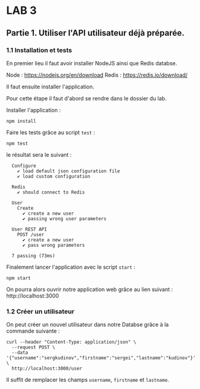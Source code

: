 # LAB 3

## Partie 1. Utiliser l'API utilisateur déjà préparée.

### 1.1 Installation et tests

En premier lieu il faut avoir installer NodeJS ainsi que Redis databse. 

Node : https://nodejs.org/en/download
Redis : https://redis.io/download/

Il faut ensuite installer l'application.

Pour cette étape il faut d'abord se rendre dans le dossier du lab.

Installer l'application :

``` CLI
npm install
```

Faire les tests grâce au script `test` :

``` CLI
npm test
```

le résultat sera le suivant :

``` CLI
  Configure
    ✔ load default json configuration file
    ✔ load custom configuration

  Redis
    ✔ should connect to Redis

  User
    Create
      ✔ create a new user
      ✔ passing wrong user parameters

  User REST API
    POST /user
      ✔ create a new user
      ✔ pass wrong parameters

  7 passing (73ms)
```

Finalement lancer l'application avec le script `start` :


``` CLI 
npm start
```

On pourra alors ouvrir notre application web grâce au lien suivant : http://localhost:3000

### 1.2 Créer un utilisateur

On peut créer un nouvel utilisateur dans notre Databse grâce à la commande suivante :

``` CLI
curl --header "Content-Type: application/json" \
  --request POST \
  --data '{"username":"sergkudinov","firstname":"sergei","lastname":"kudinov"}' \
  http://localhost:3000/user
```

Il suffit de remplacer les champs `username`, `firstname` et `lastname`.
